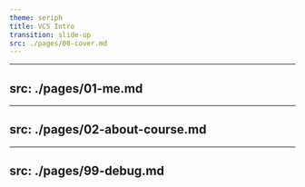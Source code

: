 ```yaml
---
theme: seriph
title: VCS Intro
transition: slide-up
src: ./pages/00-cover.md
---
```


---
src: ./pages/01-me.md
---

---
src: ./pages/02-about-course.md
---

---
src: ./pages/99-debug.md
---
